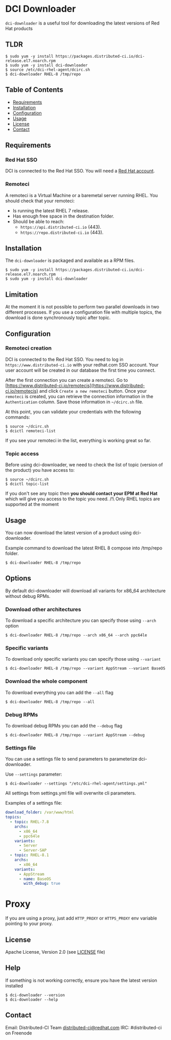 # DCI Downloader

`dci-downloader` is a useful tool for downloading the latest versions of Red Hat products

## TLDR

```console
$ sudo yum -y install https://packages.distributed-ci.io/dci-release.el7.noarch.rpm
$ sudo yum -y install dci-downloader
$ source /etc/dci-rhel-agent/dcirc.sh
$ dci-downloader RHEL-8 /tmp/repo
```

## Table of Contents

- [Requirements](#requirements)
- [Installation](#installation)
- [Configuration](#configuration)
- [Usage](#usage)
- [License](#license)
- [Contact](#contact)

## Requirements

### Red Hat SSO

DCI is connected to the Red Hat SSO. You will need a [Red Hat account](https://access.redhat.com/).

### Remoteci

A remoteci is a Virtual Machine or a baremetal server running RHEL.
You should check that your remoteci:

- Is running the latest RHEL 7 release.
- Has enough free space in the destination folder.
- Should be able to reach:
  - `https://api.distributed-ci.io` (443).
  - `https://repo.distributed-ci.io` (443).

## Installation

The `dci-downloader` is packaged and available as a RPM files.

```console
$ sudo yum -y install https://packages.distributed-ci.io/dci-release.el7.noarch.rpm
$ sudo yum -y install dci-downloader
```

## Limitation

At the moment it is not possible to perform two parallel downloads in two different processes. If you use a configuration file with multiple topics, the download is done synchronously topic after topic.

## Configuration

### Remoteci creation

DCI is connected to the Red Hat SSO. You need to log in `https://www.distributed-ci.io` with your redhat.com SSO account. Your user account will be created in our database the first time you connect.

After the first connection you can create a remoteci. Go to [https://www.distributed-ci.io/remotecis](https://www.distributed-ci.io/remotecis) and click `Create a new remoteci` button. Once your `remoteci` is created, you can retrieve the connection information in the `Authentication` column. Save those information in `~/dcirc.sh` file.

At this point, you can validate your credentials with the following commands:

```console
$ source ~/dcirc.sh
$ dcictl remoteci-list
```

If you see your remoteci in the list, everything is working great so far.

### Topic access

Before using dci-downloader, we need to check the list of topic (version of the product) you have access to:

```console
$ source ~/dcirc.sh
$ dcictl topic-list
```

If you don't see any topic then **you should contact your EPM at Red Hat** which will give you access to the topic you need.
/!\ Only RHEL topics are supported at the moment

## Usage

You can now download the latest version of a product using dci-downloader.

Example command to download the latest RHEL 8 compose into /tmp/repo folder.

```console
$ dci-downloader RHEL-8 /tmp/repo
```

## Options

By default dci-downloader will download all variants for x86_64 architecture without debug RPMs.

### Download other architectures

To download a specific architecture you can specify those using `--arch` option

```console
$ dci-downloader RHEL-8 /tmp/repo --arch x86_64 --arch ppc64le
```

### Specific variants

To download only specific variants you can specify those using `--variant`

```console
$ dci-downloader RHEL-8 /tmp/repo --variant AppStream --variant BaseOS
```

### Download the whole component

To download everything you can add the `--all` flag

```console
$ dci-downloader RHEL-8 /tmp/repo --all
```

### Debug RPMs

To download debug RPMs you can add the `--debug` flag

```console
$ dci-downloader RHEL-8 /tmp/repo --variant AppStream --debug
```

### Settings file

You can use a settings file to send parameters to parameterize dci-downloader.

Use `--settings` parameter:

```console
$ dci-downloader --settings "/etc/dci-rhel-agent/settings.yml"
```

All settings from settings.yml file will overwrite cli parameters.

Examples of a settings file:

```yaml
download_folder: /var/www/html
topics:
  - topic: RHEL-7.8
    archs:
      - x86_64
      - ppc64le
    variants:
      - Server
      - Server-SAP
  - topic: RHEL-8.1
    archs:
      - x86_64
    variants:
      - AppStream
      - name: BaseOS
        with_debug: true
```

# Proxy

If you are using a proxy, just add `HTTP_PROXY` or `HTTPS_PROXY` env variable pointing to your proxy.


## License

Apache License, Version 2.0 (see [LICENSE](LICENSE) file)

## Help

If something is not working correctly, ensure you have the latest version installed

```console
$ dci-downloader --version
$ dci-downloader --help
```

## Contact

Email: Distributed-CI Team <distributed-ci@redhat.com>
IRC: #distributed-ci on Freenode
